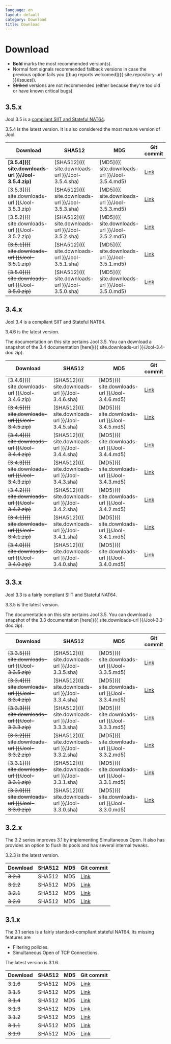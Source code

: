 ```yaml
---
language: en
layout: default
category: Download
title: Download
---
```


# Download

<!--
	BTW: These links are absolute because we don't version track the files.
	If they were relative, they would break when the documentation is
	generated manually.
-->

- **Bold** marks the most recommended version(s).
- Normal font signals recommended fallback versions in case the previous option fails you ([bug reports welcomed]({{ site.repository-url }}/issues)).
- <del>Striked</del> versions are not recommended (either because they're too old or have known critical bugs).

## 3.5.x

Jool 3.5 is a [compliant SIIT and Stateful NAT64](intro-jool.html#compliance).

3.5.4 is the latest version. It is also considered the most mature version of Jool.

| Download | SHA512 | MD5| Git commit |
|----------|--------|----|------------|
| **[3.5.4]({{ site.downloads-url }}/Jool-3.5.4.zip)** | [SHA512]({{ site.downloads-url }}/Jool-3.5.4.sha) | [MD5]({{ site.downloads-url }}/Jool-3.5.4.md5) | <a href="{{ site.repository-url }}/tree/v3.5.4" target="_blank">Link</a> |
| [3.5.3]({{ site.downloads-url }}/Jool-3.5.3.zip) | [SHA512]({{ site.downloads-url }}/Jool-3.5.3.sha) | [MD5]({{ site.downloads-url }}/Jool-3.5.3.md5) | <a href="{{ site.repository-url }}/tree/v3.5.3" target="_blank">Link</a> |
| [3.5.2]({{ site.downloads-url }}/Jool-3.5.2.zip) | [SHA512]({{ site.downloads-url }}/Jool-3.5.2.sha) | [MD5]({{ site.downloads-url }}/Jool-3.5.2.md5) | <a href="{{ site.repository-url }}/tree/v3.5.2" target="_blank">Link</a> |
| <del>[3.5.1]({{ site.downloads-url }}/Jool-3.5.1.zip)</del> | [SHA512]({{ site.downloads-url }}/Jool-3.5.1.sha) | [MD5]({{ site.downloads-url }}/Jool-3.5.1.md5) | <a href="{{ site.repository-url }}/tree/v3.5.1" target="_blank">Link</a> |
| <del>[3.5.0]({{ site.downloads-url }}/Jool-3.5.0.zip)</del> | [SHA512]({{ site.downloads-url }}/Jool-3.5.0.sha) | [MD5]({{ site.downloads-url }}/Jool-3.5.0.md5) | <a href="{{ site.repository-url }}/tree/v3.5.0" target="_blank">Link</a> |

## 3.4.x

Jool 3.4 is a compliant SIIT and Stateful NAT64.

3.4.6 is the latest version.

The documentation on this site pertains Jool 3.5. You can download a snapshot of the 3.4 documentation [here]({{ site.downloads-url }}/Jool-3.4-doc.zip).

| Download | SHA512 | MD5| Git commit |
|----------|--------|----|------------|
| [3.4.6]({{ site.downloads-url }}/Jool-3.4.6.zip) | [SHA512]({{ site.downloads-url }}/Jool-3.4.6.sha) | [MD5]({{ site.downloads-url }}/Jool-3.4.6.md5) | <a href="{{ site.repository-url }}/tree/v3.4.6" target="_blank">Link</a> |
| <del>[3.4.5]({{ site.downloads-url }}/Jool-3.4.5.zip)</del> | [SHA512]({{ site.downloads-url }}/Jool-3.4.5.sha) | [MD5]({{ site.downloads-url }}/Jool-3.4.5.md5) | <a href="{{ site.repository-url }}/tree/v3.4.5" target="_blank">Link</a> |
| <del>[3.4.4]({{ site.downloads-url }}/Jool-3.4.4.zip)</del> | [SHA512]({{ site.downloads-url }}/Jool-3.4.4.sha) | [MD5]({{ site.downloads-url }}/Jool-3.4.4.md5) | <a href="{{ site.repository-url }}/tree/v3.4.4" target="_blank">Link</a> |
| <del>[3.4.3]({{ site.downloads-url }}/Jool-3.4.3.zip)</del> | [SHA512]({{ site.downloads-url }}/Jool-3.4.3.sha) | [MD5]({{ site.downloads-url }}/Jool-3.4.3.md5) | <a href="{{ site.repository-url }}/tree/v3.4.3" target="_blank">Link</a> |
| <del>[3.4.2]({{ site.downloads-url }}/Jool-3.4.2.zip)</del> | [SHA512]({{ site.downloads-url }}/Jool-3.4.2.sha) | [MD5]({{ site.downloads-url }}/Jool-3.4.2.md5) | <a href="{{ site.repository-url }}/tree/v3.4.2" target="_blank">Link</a> |
| <del>[3.4.1]({{ site.downloads-url }}/Jool-3.4.1.zip)</del> | [SHA512]({{ site.downloads-url }}/Jool-3.4.1.sha) | [MD5]({{ site.downloads-url }}/Jool-3.4.1.md5) | <a href="{{ site.repository-url }}/tree/v3.4.1" target="_blank">Link</a> |
| <del>[3.4.0]({{ site.downloads-url }}/Jool-3.4.0.zip)</del> | [SHA512]({{ site.downloads-url }}/Jool-3.4.0.sha) | [MD5]({{ site.downloads-url }}/Jool-3.4.0.md5) | <a href="{{ site.repository-url }}/tree/v3.4.0" target="_blank">Link</a> |

## 3.3.x

Jool 3.3 is a fairly compliant SIIT and Stateful NAT64.

3.3.5 is the latest version.

The documentation on this site pertains Jool 3.5. You can download a snapshot of the 3.3 documentation [here]({{ site.downloads-url }}/Jool-3.3-doc.zip).

| Download | SHA512 | MD5| Git commit |
|----------|--------|----|------------|
| <del>[3.3.5]({{ site.downloads-url }}/Jool-3.3.5.zip)</del> | [SHA512]({{ site.downloads-url }}/Jool-3.3.5.sha) | [MD5]({{ site.downloads-url }}/Jool-3.3.5.md5) | <a href="{{ site.repository-url }}/tree/v3.3.5" target="_blank">Link</a> |
| <del>[3.3.4]({{ site.downloads-url }}/Jool-3.3.4.zip)</del> | [SHA512]({{ site.downloads-url }}/Jool-3.3.4.sha) | [MD5]({{ site.downloads-url }}/Jool-3.3.4.md5) | <a href="{{ site.repository-url }}/tree/v3.3.4" target="_blank">Link</a> |
| <del>[3.3.3]({{ site.downloads-url }}/Jool-3.3.3.zip)</del> | [SHA512]({{ site.downloads-url }}/Jool-3.3.3.sha) | [MD5]({{ site.downloads-url }}/Jool-3.3.3.md5) | <a href="{{ site.repository-url }}/tree/v3.3.3" target="_blank">Link</a> |
| <del>[3.3.2]({{ site.downloads-url }}/Jool-3.3.2.zip)</del> | [SHA512]({{ site.downloads-url }}/Jool-3.3.2.sha) | [MD5]({{ site.downloads-url }}/Jool-3.3.2.md5) | <a href="{{ site.repository-url }}/tree/v3.3.2" target="_blank">Link</a> |
| <del>[3.3.1]({{ site.downloads-url }}/Jool-3.3.1.zip)</del> | [SHA512]({{ site.downloads-url }}/Jool-3.3.1.sha) | [MD5]({{ site.downloads-url }}/Jool-3.3.1.md5) | <a href="{{ site.repository-url }}/tree/v3.3.1" target="_blank">Link</a> |
| <del>[3.3.0]({{ site.downloads-url }}/Jool-3.3.0.zip)</del> | [SHA512]({{ site.downloads-url }}/Jool-3.3.0.sha) | [MD5]({{ site.downloads-url }}/Jool-3.3.0.md5) | <a href="{{ site.repository-url }}/tree/v3.3.0" target="_blank">Link</a> |

## 3.2.x

The 3.2 series improves 3.1 by implementing Simultaneous Open. It also has provides an option to flush its pools and has several internal tweaks.

3.2.3 is the latest version.

| Download | SHA512 | MD5| Git commit |
|----------|--------|----|------------|
| <del>3.2.3</del> | SHA512 | MD5 | <a href="{{ site.repository-url }}/tree/v3.2.3" target="_blank">Link</a> |
| <del>3.2.2</del> | SHA512 | MD5 | <a href="{{ site.repository-url }}/tree/v3.2.2" target="_blank">Link</a> |
| <del>3.2.1</del> | SHA512 | MD5 | <a href="{{ site.repository-url }}/tree/v3.2.1" target="_blank">Link</a> |
| <del>3.2.0</del> | SHA512 | MD5 | <a href="{{ site.repository-url }}/tree/v3.2.0" target="_blank">Link</a> |

## 3.1.x

The 3.1 series is a fairly standard-compliant stateful NAT64. Its missing features are

- Filtering policies.
- Simultaneous Open of TCP Connections.

The latest version is 3.1.6.

| Download | SHA512 | MD5| Git commit |
|----------|--------|----|------------|
| <del>3.1.6</del> | SHA512 | MD5 | <a href="{{ site.repository-url }}/tree/v3.1.6" target="_blank">Link</a> |
| <del>3.1.5</del> | SHA512 | MD5 | <a href="{{ site.repository-url }}/tree/v3.1.5" target="_blank">Link</a> |
| <del>3.1.4</del> | SHA512 | MD5 | <a href="{{ site.repository-url }}/tree/v3.1.4" target="_blank">Link</a> |
| <del>3.1.3</del> | SHA512 | MD5 | <a href="{{ site.repository-url }}/tree/v3.1.3" target="_blank">Link</a> |
| <del>3.1.2</del> | SHA512 | MD5 | <a href="{{ site.repository-url }}/tree/v3.1.2" target="_blank">Link</a> |
| <del>3.1.1</del> | SHA512 | MD5 | <a href="{{ site.repository-url }}/tree/v3.1.1" target="_blank">Link</a> |
| <del>3.1.0</del> | SHA512 | MD5 | <a href="{{ site.repository-url }}/tree/v3.1.0" target="_blank">Link</a> |

